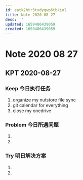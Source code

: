```yaml
---
id: eatk2htr3txdyqwp6tbkiol
title: Note 2020 08 27
desc: ''
updated: 1659406439059
created: 1659406439059
---
```

# Note 2020 08 27

## KPT 2020-08-27

### Keep 今日执行任务
1. organize my nutstore file sync
2. git calendar for everything
3. close my onedrive

### Problem 今日所遇问题
1. 
2. 

### Try 明日解决方案
1. 
2. 
